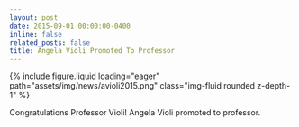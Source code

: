 ```yaml
---
layout: post
date: 2015-09-01 00:00:00-0400
inline: false
related_posts: false
title: Angela Violi Promoted To Professor
---
```


<div class="row mt-4 justify-content-center">
    <div class="col-sm-12 col-md-6">
        {% include figure.liquid loading="eager" path="assets/img/news/avioli2015.png" class="img-fluid rounded z-depth-1" %}
    </div>
</div>

Congratulations Professor Violi! Angela Violi promoted to professor.